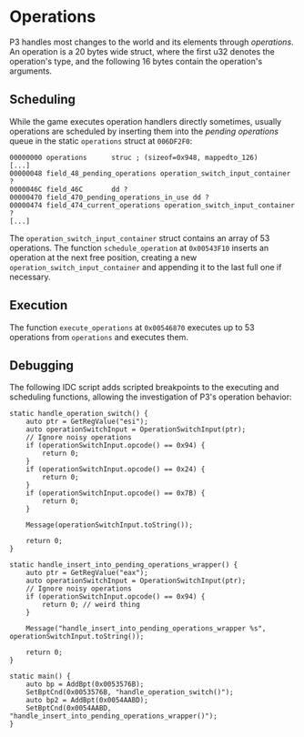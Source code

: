 # Operations
P3 handles most changes to the world and its elements through *operations*.
An operation is a 20 bytes wide struct, where the first u32 denotes the operation's type, and the following 16 bytes contain the operation's arguments.

## Scheduling
While the game executes operation handlers directly sometimes, usually operations are scheduled by inserting them into the *pending operations* queue in the static `operations` struct at `006DF2F0`:
```
00000000 operations      struc ; (sizeof=0x948, mappedto_126)
[...]
00000048 field_48_pending_operations operation_switch_input_container ?
0000046C field_46C       dd ?
00000470 field_470_pending_operations_in_use dd ?
00000474 field_474_current_operations operation_switch_input_container ?
[...]
```
The `operation_switch_input_container` struct contains an array of 53 operations.
The function `schedule_operation` at `0x00543F10` inserts an operation at the next free position, creating a new `operation_switch_input_container` and appending it to the last full one if necessary.

## Execution
The function `execute_operations` at `0x00546870` executes up to 53 operations from `operations` and executes them.

## Debugging
The following IDC script adds scripted breakpoints to the executing and scheduling functions, allowing the investigation of P3's operation behavior:
```
static handle_operation_switch() {
    auto ptr = GetRegValue("esi");
    auto operationSwitchInput = OperationSwitchInput(ptr);
    // Ignore noisy operations
    if (operationSwitchInput.opcode() == 0x94) {
        return 0;
    }
    if (operationSwitchInput.opcode() == 0x24) {
        return 0;
    }
    if (operationSwitchInput.opcode() == 0x7B) {
        return 0;
    }
    
    Message(operationSwitchInput.toString());

    return 0;
}

static handle_insert_into_pending_operations_wrapper() {
    auto ptr = GetRegValue("eax");
    auto operationSwitchInput = OperationSwitchInput(ptr);
    // Ignore noisy operations
    if (operationSwitchInput.opcode() == 0x94) {
        return 0; // weird thing
    }

    Message("handle_insert_into_pending_operations_wrapper %s", operationSwitchInput.toString());

    return 0;
}

static main() {
    auto bp = AddBpt(0x0053576B);
    SetBptCnd(0x0053576B, "handle_operation_switch()");
    auto bp2 = AddBpt(0x0054AABD);
    SetBptCnd(0x0054AABD, "handle_insert_into_pending_operations_wrapper()");
}
```
